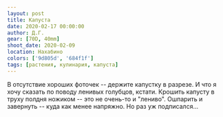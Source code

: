 ```yaml
---
layout: post
title: Капуста
date: 2020-02-17 00:00:00
author: Д.Г.
gear: [70D, 40mm]
shoot_date: 2020-02-09
location: Нахабино
colors: ['9d805d', '684f1f']
tags: [растения, кулинария, капуста]
---
```

В отсутствие хороших фоточек -- держите капустку в разрезе. И что я хочу сказать по поводу ленивых голубцов, кстати. Крошить капусту в труху полдня ножиком -- это не очень-то и "лениво". Ошпарить и завернуть -- куда как менее напряжно. Но раз уж подписался...
